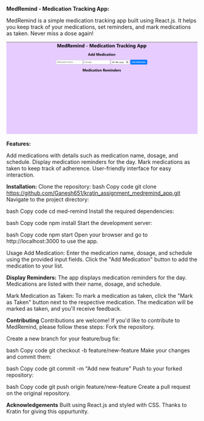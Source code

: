 **MedRemind - Medication Tracking App:**

MedRemind is a simple medication tracking app built using React.js. It helps you keep track of your medications, set reminders, and mark medications as taken. Never miss a dose again!

![MedRemind](image.png)

**Features:**

Add medications with details such as medication name, dosage, and schedule.
Display medication reminders for the day.
Mark medications as taken to keep track of adherence.
User-friendly interface for easy interaction.

**Installation:**
Clone the repository:
bash
Copy code
git clone https://github.com/Ganesh651/kratin_assignment_medremind_app.git
Navigate to the project directory:

bash
Copy code
cd med-remind
Install the required dependencies:

bash
Copy code
npm install
Start the development server:

bash
Copy code
npm start
Open your browser and go to http://localhost:3000 to use the app.

Usage
Add Medication: Enter the medication name, dosage, and schedule using the provided input fields. Click the "Add Medication" button to add the medication to your list.

**Display Reminders:**
The app displays medication reminders for the day. Medications are listed with their name, dosage, and schedule.

Mark Medication as Taken: To mark a medication as taken, click the "Mark as Taken" button next to the respective medication. The medication will be marked as taken, and you'll receive feedback.

**Contributing**
Contributions are welcome! If you'd like to contribute to MedRemind, please follow these steps:
Fork the repository.

Create a new branch for your feature/bug fix:

bash
Copy code
git checkout -b feature/new-feature
Make your changes and commit them:

bash
Copy code
git commit -m "Add new feature"
Push to your forked repository:

bash
Copy code
git push origin feature/new-feature
Create a pull request on the original repository.

**Acknowledgements**
Built using React.js and styled with CSS.
Thanks to Kratin for giving this oppurtunity.
